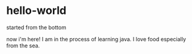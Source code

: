 # hello-world
started from the bottom

now i'm here! I am in the process of learning java.
I love food especially from the sea.
